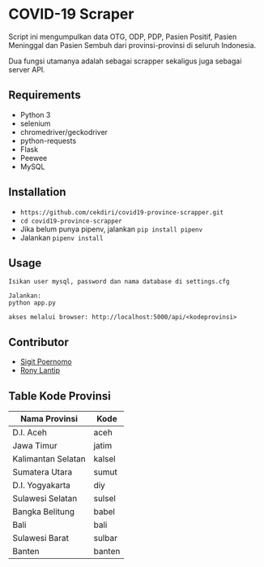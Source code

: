 COVID-19 Scraper
===
Script ini mengumpulkan data OTG, ODP, PDP, Pasien Positif, Pasien Meninggal dan Pasien Sembuh dari provinsi-provinsi di seluruh Indonesia.

Dua fungsi utamanya adalah sebagai scrapper sekaligus juga sebagai server API.

Requirements
---
- Python 3
- selenium
- chromedriver/geckodriver
- python-requests
- Flask
- Peewee
- MySQL

Installation
---
- `https://github.com/cekdiri/covid19-province-scrapper.git`
- `cd covid19-province-scrapper`
- Jika belum punya pipenv, jalankan `pip install pipenv`
- Jalankan `pipenv install`

Usage
---
```
Isikan user mysql, password dan nama database di settings.cfg

Jalankan: 
python app.py 

akses melalui browser: http://localhost:5000/api/<kodeprovinsi>

```

Contributor
---
- [Sigit Poernomo](https://github.com/sigit-purnomo)
- [Rony Lantip](https://github.com/lantip)

Table Kode Provinsi
---

| Nama Provinsi      | Kode   |
|--------------------|--------|
| D.I. Aceh          | aceh   |
| Jawa Timur         | jatim  |
| Kalimantan Selatan | kalsel |
| Sumatera Utara     | sumut  |
| D.I. Yogyakarta    | diy    |
| Sulawesi Selatan   | sulsel |
| Bangka Belitung    | babel  |
| Bali               | bali   |
| Sulawesi Barat     | sulbar |
| Banten             | banten |